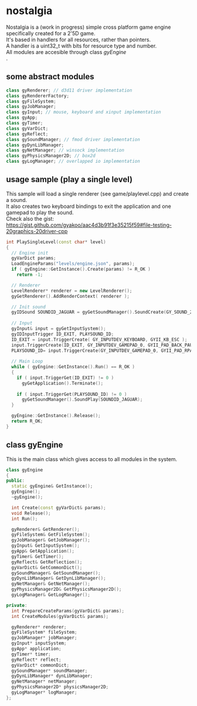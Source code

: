 # nostalgia
Nostalgia is a (work in progress) simple cross platform game engine specifically created for a 2'5D game.<br/>
It's based in handlers for all resources, rather than pointers.<br/>
A handler is a uint32_t with bits for resource type and number.<br/>
All modules are accesible through class <i>gyEngine</i><br/>.

## some abstract modules

```c++
class gyRenderer; // d3d11 driver implementation
class gyRendererFactory;
class gyFileSystem;
class gyJobManager;
class gyInput; // mouse, keyboard and xinput implementation
class gyApp;
class gyTimer;
class gyVarDict;
class gyReflect;
class gySoundManager; // fmod driver implementation
class gyDynLibManager;
class gyNetManager; // winsock implementation
class gyPhysicsManager2D; // box2d
class gyLogManager; // overlapped io implementation
```

## usage sample (play a single level)

This sample will load a single renderer (see game/playlevel.cpp) and create a sound. <br/>
It also creates two keyboard bindings to exit the application and one gamepad to play the sound.<br/>
Check also the gist: https://gist.github.com/gyakoo/aac4d3b91f3e35215f59#file-testing-20graphics-20driver-cpp<br/>

```c++
int PlaySingleLevel(const char* level)
{
  // Engine init
  gyVarDict params;
  LoadEngineParams("levels/engine.json", params);
  if ( gyEngine::GetInstance().Create(params) != R_OK )
    return -1;

  // Renderer
  LevelRenderer* renderer = new LevelRenderer();
  gyGetRenderer().AddRenderContext( renderer );  

  // Init sound
  gyIDSound SOUNDID_JAGUAR = gyGetSoundManager().SoundCreate(GY_SOUND_2D, "jaguar.wav");
  
  // Input
  gyInput& input = gyGetInputSystem();
  gyIDInputTrigger ID_EXIT, PLAYSOUND_ID;
  ID_EXIT = input.TriggerCreate( GY_INPUTDEV_KEYBOARD, GYII_KB_ESC );
  input.TriggerCreate(ID_EXIT, GY_INPUTDEV_GAMEPAD_0, GYII_PAD_BACK_PAUSE);
  PLAYSOUND_ID= input.TriggerCreate(GY_INPUTDEV_GAMEPAD_0, GYII_PAD_RPAD_RIGHT, gyInputTriggerOpts(true) );
    
  // Main Loop
  while ( gyEngine::GetInstance().Run() == R_OK )
  {
    if ( input.TriggerGet(ID_EXIT) != 0 )
      gyGetApplication().Terminate();    
      
    if ( input.TriggerGet(PLAYSOUND_ID) != 0 )
      gyGetSoundManager().SoundPlay(SOUNDID_JAGUAR);
  }

  gyEngine::GetInstance().Release();
  return R_OK;
}
```


## class gyEngine
This is the main class which gives access to all modules in the system.<br/>
```c++
class gyEngine
{
public:
  static gyEngine& GetInstance();
  gyEngine();
  ~gyEngine();

  int Create(const gyVarDict& params);
  void Release();
  int Run();

  gyRenderer& GetRenderer();
  gyFileSystem& GetFileSystem();
  gyJobManager& GetJobManager();
  gyInput& GetInputSystem();
  gyApp& GetApplication();
  gyTimer& GetTimer();
  gyReflect& GetReflection();
  gyVarDict& GetCommonDict();
  gySoundManager& GetSoundManager();
  gyDynLibManager& GetDynLibManager();
  gyNetManager& GetNetManager();
  gyPhysicsManager2D& GetPhysicsManager2D();
  gyLogManager& GetLogManager();

private:
  int PrepareCreateParams(gyVarDict& params);
  int CreateModules(gyVarDict& params);

  gyRenderer* renderer;
  gyFileSystem* fileSystem;
  gyJobManager* jobManager;
  gyInput* inputSystem;
  gyApp* application;
  gyTimer* timer;
  gyReflect* reflect;
  gyVarDict* commonDict;
  gySoundManager* soundManager;
  gyDynLibManager* dynLibManager;
  gyNetManager* netManager;
  gyPhysicsManager2D* physicsManager2D;
  gyLogManager* logManager;
};
```
